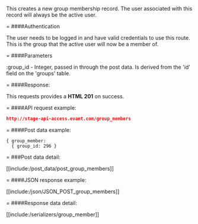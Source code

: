 <!-- --- title: POST /group_members -->

This creates a new group membership record. The user associated with this record will always be the active user.

=
####Authentication

The user needs to be logged in and have valid credentials to use this route. This is the group that the active user will now be a member of.

=
####Parameters

:group_id - Integer, passed in through the post data. Is derived from the 'id' field on the 'groups' table.

=
####Response:

This requests provides a <strong>HTML 201</strong> on success.

=
####API request example:
```json
http://stage-api-access.evant.com/group_members
```

=
####Post data example:
```
{ group_member: 
  { group_id: 296 } 
```

=
###Post data detail:

[[include:/post_data/post_group_members]]

=
####JSON response example:

[[include:/json/JSON_POST_group_members]]

=
####Response data detail:

[[include:/serializers/group_member]]